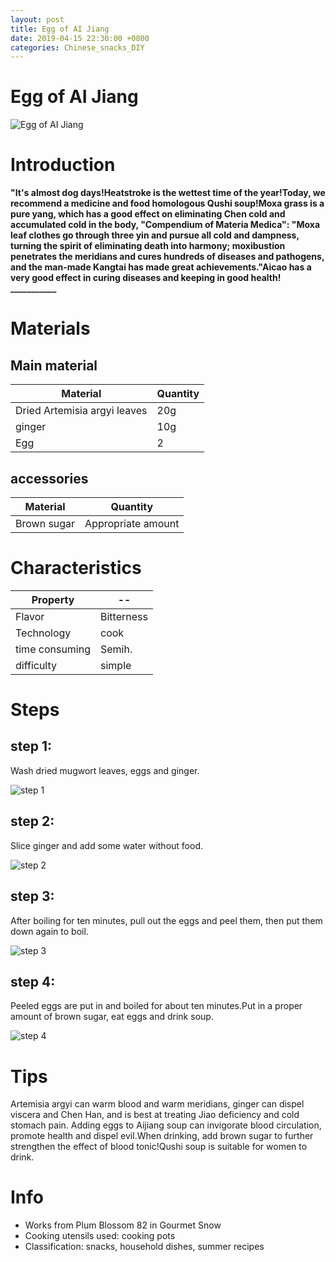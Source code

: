 ```yaml
---
layout: post
title: Egg of AI Jiang
date: 2019-04-15 22:30:00 +0800
categories: Chinese_snacks_DIY
---
```


# Egg of AI Jiang

![Egg of AI Jiang]({{site.baseurl}}/img/407293/407293.jpg)

# Introduction

**"It's almost dog days!Heatstroke is the wettest time of the year!Today, we recommend a medicine and food homologous Qushi soup!Moxa grass is a pure yang, which has a good effect on eliminating Chen cold and accumulated cold in the body, "Compendium of Materia Medica": "Moxa leaf clothes go through three yin and pursue all cold and dampness, turning the spirit of eliminating death into harmony; moxibustion penetrates the meridians and cures hundreds of diseases and pathogens, and the man-made Kangtai has made great achievements."Aicao has a very good effect in curing diseases and keeping in good health! ___________**

# Materials


## Main material

Material|Quantity
--|--
Dried Artemisia argyi leaves|20g
ginger|10g
Egg|2

## accessories

Material|Quantity
--|--
Brown sugar|Appropriate amount

# Characteristics

Property|--
--|--
Flavor|Bitterness
Technology|cook
time consuming|Semih.
difficulty|simple

# Steps

## step 1:

Wash dried mugwort leaves, eggs and ginger.

![step 1]({{site.baseurl}}/img/407293/1.jpg)

## step 2:

Slice ginger and add some water without food.

![step 2]({{site.baseurl}}/img/407293/2.jpg)

## step 3:

After boiling for ten minutes, pull out the eggs and peel them, then put them down again to boil.

![step 3]({{site.baseurl}}/img/407293/3.jpg)

## step 4:

Peeled eggs are put in and boiled for about ten minutes.Put in a proper amount of brown sugar, eat eggs and drink soup.

![step 4]({{site.baseurl}}/img/407293/4.jpg)

# Tips

Artemisia argyi can warm blood and warm meridians, ginger can dispel viscera and Chen Han, and is best at treating Jiao deficiency and cold stomach pain. Adding eggs to Aijiang soup can invigorate blood circulation, promote health and dispel evil.When drinking, add brown sugar to further strengthen the effect of blood tonic!Qushi soup is suitable for women to drink.

# Info

- Works from Plum Blossom 82 in Gourmet Snow
- Cooking utensils used: cooking pots
- Classification: snacks, household dishes, summer recipes